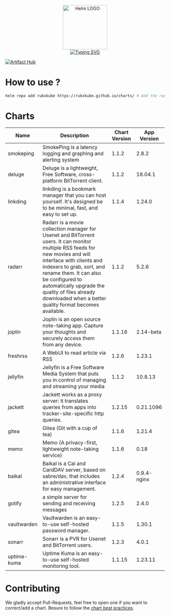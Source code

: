 <p align="center">
    <img src="https://helm.sh/img/helm.svg" width="140px" alt="Helm LOGO"/>
    <br>
    <a href="https://rubxkube.github.io/charts/"><img src="https://readme-typing-svg.herokuapp.com?font=Fira+Code&pause=1000&color=0F1689&background=FFFFFF00&center=true&vCenter=true&width=435&lines=QJOLY's+Chart+Repository;rubxkube.github.io%2Fhelm-charts;+Feel+free+to+contribute" alt="Typing SVG" /></a>
</p>

[![Artifact Hub](https://img.shields.io/endpoint?url=https://artifacthub.io/badge/repository/rubxkube)](https://artifacthub.io/packages/search?repo=rubxkube)

# How to use ? 

```bash
helm repo add rubxkube https://rubxkube.github.io/charts/ # Add the repo to your helm
```

# Charts

| Name  | Description | Chart Version | App Version |
|-------|-------------|---------------|-------------|
| smokeping | SmokePing is a latency logging and graphing and alerting system | 1.1.2 | 2.8.2 |
| deluge | Deluge is a lightweight, Free Software, cross-platform BitTorrent client. | 1.1.2 | 18.04.1 |
| linkding | linkding is a bookmark manager that you can host yourself. It's designed be to be minimal, fast, and easy to set up. | 1.1.4 | 1.24.0 |
| radarr | Radarr is a movie collection manager for Usenet and BitTorrent users. It can monitor multiple RSS feeds for new movies and will interface with clients and indexers to grab, sort, and rename them. It can also be configured to automatically upgrade the quality of files already downloaded when a better quality format becomes available. | 1.1.2 | 5.2.6 |
| joplin | Joplin is an open source note-taking app. Capture your thoughts and securely access them from any device. | 1.1.16 | 2.14-beta |
| freshrss | A WebUI to read article via RSS | 1.2.6 | 1.23.1 |
| jellyfin | Jellyfin is a Free Software Media System that puts you in control of managing and streaming your media | 1.1.2 | 10.8.13 |
| jackett | Jackett works as a proxy server: it translates queries from apps into tracker-site-specific http queries. | 1.2.15 | 0.21.1096 |
| gitea | Gitea (Git with a cup of tea) | 1.1.6 | 1.21.4 |
| memo | Memo (A privacy-first, lightweight note-taking service) | 1.1.6 | 0.18 |
| baikal | Baikal is a Cal and CardDAV server, based on sabre/dav, that includes an administrative interface for easy management. | 1.2.4 | 0.9.4-nginx |
| gotify | a simple server for sending and receiving messages | 1.2.5 | 2.4.0 |
| vaultwarden | Vaultwarden is an easy-to-use self-hosted password manager. | 1.1.5 | 1.30.1 |
| sonarr | Sonarr is a PVR for Usenet and BitTorrent users. | 1.2.3 | 4.0.1 |
| uptime-kuma | Uptime Kuma is an easy-to-use self-hosted monitoring tool. | 1.1.15 | 1.23.11 |


# Contributing 

We gladly accept Pull-Requests, feel free to open one if you want to correct/add a chart. Besure to follow the [chart best practices](https://helm.sh/docs/chart_best_practices/).
